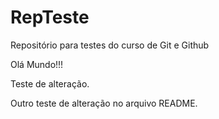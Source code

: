 # RepTeste
 Repositório para testes do curso de Git e Github

Olá Mundo!!!

Teste de alteração.

Outro teste de alteração no arquivo README.
